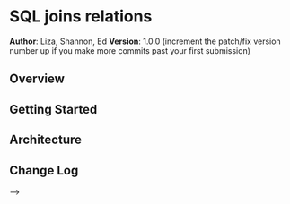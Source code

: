# SQL joins relations

**Author**: Liza, Shannon, Ed
**Version**: 1.0.0 (increment the patch/fix version number up if you make more commits past your first submission)

## Overview
<!-- Provide a high level overview of what this application is and why you are building it, beyond the fact that it's an assignment for a Code Fellows 301 class. (i.e. What's your problem domain?) -->

## Getting Started
<!-- What are the steps that a user must take in order to build this app on their own machine and get it running? -->

## Architecture
<!-- Provide a detailed description of the application design. What technologies (languages, libraries, etc) you're using, and any other relevant design information. -->

## Change Log
<!-- Use this are to document the iterative changes made to your application as each feature is successfully implemented. Use time stamps. Here's an examples:

12-15-2017 9:10am - Add readme.
12-15-2017 9:30am - Add query select from articles.

## Credits and Collaborations
<!-- Give credit (and a link) to other people or resources that helped you build this application. -->
-->
```
